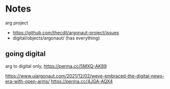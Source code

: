 # Notes

arg project
- https://github.com/thecdil/argonaut-project/issues
- digital/objects/argonaut/ (has everything)

## going digital 

arg to digital only, https://perma.cc/5MXQ-AK89

https://www.uiargonaut.com/2021/12/02/weve-embraced-the-digital-news-era-with-open-arms/
https://perma.cc/4JGA-AQX4
